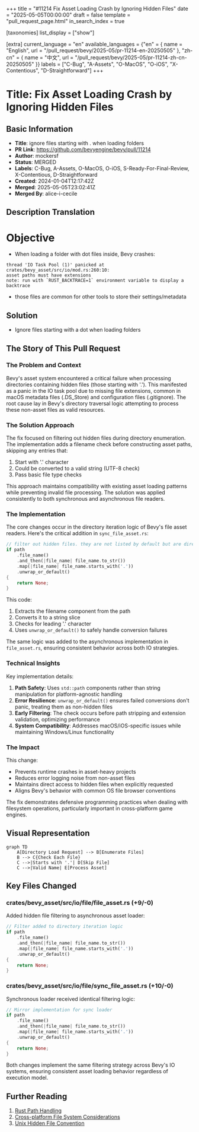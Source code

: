 +++
title = "#11214 Fix Asset Loading Crash by Ignoring Hidden Files"
date = "2025-05-05T00:00:00"
draft = false
template = "pull_request_page.html"
in_search_index = true

[taxonomies]
list_display = ["show"]

[extra]
current_language = "en"
available_languages = {"en" = { name = "English", url = "/pull_request/bevy/2025-05/pr-11214-en-20250505" }, "zh-cn" = { name = "中文", url = "/pull_request/bevy/2025-05/pr-11214-zh-cn-20250505" }}
labels = ["C-Bug", "A-Assets", "O-MacOS", "O-iOS", "X-Contentious", "D-Straightforward"]
+++

# Title: Fix Asset Loading Crash by Ignoring Hidden Files

## Basic Information
- **Title**: ignore files starting with . when loading folders
- **PR Link**: https://github.com/bevyengine/bevy/pull/11214
- **Author**: mockersf
- **Status**: MERGED
- **Labels**: C-Bug, A-Assets, O-MacOS, O-iOS, S-Ready-For-Final-Review, X-Contentious, D-Straightforward
- **Created**: 2024-01-04T12:17:42Z
- **Merged**: 2025-05-05T23:02:41Z
- **Merged By**: alice-i-cecile

## Description Translation
# Objective

- When loading a folder with dot files inside, Bevy crashes:
```
thread 'IO Task Pool (1)' panicked at crates/bevy_asset/src/io/mod.rs:260:10:
asset paths must have extensions
note: run with `RUST_BACKTRACE=1` environment variable to display a backtrace
```
- those files are common for other tools to store their settings/metadata

## Solution

- Ignore files starting with a dot when loading folders

## The Story of This Pull Request

### The Problem and Context
Bevy's asset system encountered a critical failure when processing directories containing hidden files (those starting with '.'). This manifested as a panic in the IO task pool due to missing file extensions, common in macOS metadata files (.DS_Store) and configuration files (.gitignore). The root cause lay in Bevy's directory traversal logic attempting to process these non-asset files as valid resources.

### The Solution Approach
The fix focused on filtering out hidden files during directory enumeration. The implementation adds a filename check before constructing asset paths, skipping any entries that:
1. Start with '.' character
2. Could be converted to a valid string (UTF-8 check)
3. Pass basic file type checks

This approach maintains compatibility with existing asset loading patterns while preventing invalid file processing. The solution was applied consistently to both synchronous and asynchronous file readers.

### The Implementation
The core changes occur in the directory iteration logic of Bevy's file asset readers. Here's the critical addition in `sync_file_asset.rs`:

```rust
// filter out hidden files. they are not listed by default but are directly targetable
if path
    .file_name()
    .and_then(|file_name| file_name.to_str())
    .map(|file_name| file_name.starts_with('.'))
    .unwrap_or_default()
{
    return None;
}
```

This code:
1. Extracts the filename component from the path
2. Converts it to a string slice
3. Checks for leading '.' character
4. Uses `unwrap_or_default()` to safely handle conversion failures

The same logic was added to the asynchronous implementation in `file_asset.rs`, ensuring consistent behavior across both IO strategies.

### Technical Insights
Key implementation details:
1. **Path Safety**: Uses `std::path` components rather than string manipulation for platform-agnostic handling
2. **Error Resilience**: `unwrap_or_default()` ensures failed conversions don't panic, treating them as non-hidden files
3. **Early Filtering**: The check occurs before path stripping and extension validation, optimizing performance
4. **System Compatibility**: Addresses macOS/iOS-specific issues while maintaining Windows/Linux functionality

### The Impact
This change:
- Prevents runtime crashes in asset-heavy projects
- Reduces error logging noise from non-asset files
- Maintains direct access to hidden files when explicitly requested
- Aligns Bevy's behavior with common OS file browser conventions

The fix demonstrates defensive programming practices when dealing with filesystem operations, particularly important in cross-platform game engines.

## Visual Representation

```mermaid
graph TD
    A[Directory Load Request] --> B[Enumerate Files]
    B --> C{Check Each File}
    C -->|Starts with '.'| D[Skip File]
    C -->|Valid Name| E[Process Asset]
```

## Key Files Changed

### crates/bevy_asset/src/io/file/file_asset.rs (+9/-0)
Added hidden file filtering to asynchronous asset loader:
```rust
// Filter added to directory iteration logic
if path
    .file_name()
    .and_then(|file_name| file_name.to_str())
    .map(|file_name| file_name.starts_with('.'))
    .unwrap_or_default()
{
    return None;
}
```

### crates/bevy_asset/src/io/file/sync_file_asset.rs (+10/-0)
Synchronous loader received identical filtering logic:
```rust
// Mirror implementation for sync loader
if path
    .file_name()
    .and_then(|file_name| file_name.to_str())
    .map(|file_name| file_name.starts_with('.'))
    .unwrap_or_default()
{
    return None;
}
```

Both changes implement the same filtering strategy across Bevy's IO systems, ensuring consistent asset loading behavior regardless of execution model.

## Further Reading
1. [Rust Path Handling](https://doc.rust-lang.org/std/path/struct.Path.html)
2. [Cross-platform File System Considerations](https://bevy-cheatbook.github.io/features/assets.html)
3. [Unix Hidden File Convention](https://www.gnu.org/software/libc/manual/html_node/File-Name-Portability.html)
